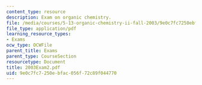 ```yaml
---
content_type: resource
description: Exam on organic chemistry.
file: /media/courses/5-13-organic-chemistry-ii-fall-2003/9e0c7fc7250ebfac056f72c89f044770_2003Exam2.pdf
file_type: application/pdf
learning_resource_types:
- Exams
ocw_type: OCWFile
parent_title: Exams
parent_type: CourseSection
resourcetype: Document
title: 2003Exam2.pdf
uid: 9e0c7fc7-250e-bfac-056f-72c89f044770
---
```


